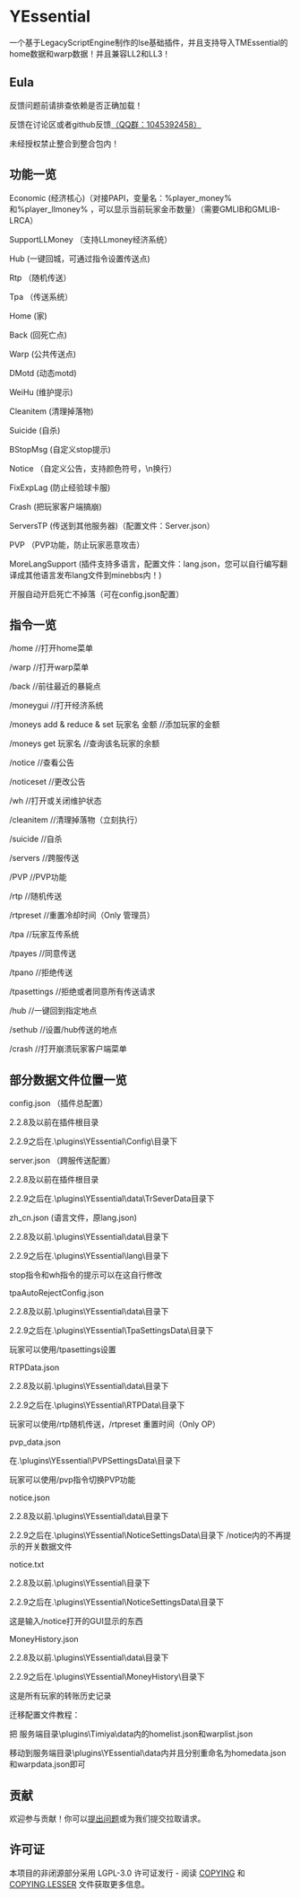  # YEssential
 一个基于LegacyScriptEngine制作的lse基础插件，并且支持导入TMEssential的home数据和warp数据！并且兼容LL2和LL3！

## Eula

反馈问题前请排查依赖是否正确加载！

反馈在讨论区或者github反馈[（QQ群：1045392458）](https://qm.qq.com/cgi-bin/qm/qr?k=NXRAgTOPiTci5lD9CiUNanMoQFnFSu_y&jump_from=webapi&authKey=soeBGqg/5XJrPvri6uMtcsDvvlUWijGyw3nQXF7Q5q1wWkoyXAtS)

未经授权禁止整合到整合包内！


## 功能一览

Economic (经济核心)（对接PAPI，变量名：%player_money%和%player_llmoney% ，可以显示当前玩家金币数量）（需要GMLIB和GMLIB-LRCA）

SupportLLMoney （支持LLmoney经济系统）

Hub (一键回城，可通过指令设置传送点)

Rtp （随机传送）

Tpa （传送系统）

Home (家)

Back (回死亡点)

Warp (公共传送点)

DMotd (动态motd)

WeiHu (维护提示)

Cleanitem (清理掉落物)

Suicide (自杀)

BStopMsg (自定义stop提示)

Notice （自定义公告，支持颜色符号，\n换行）

FixExpLag (防止经验球卡服)

Crash (把玩家客户端搞崩)

ServersTP (传送到其他服务器)（配置文件：Server.json）

PVP （PVP功能，防止玩家恶意攻击）

MoreLangSupport (插件支持多语言，配置文件：lang.json，您可以自行编写翻译成其他语言发布lang文件到minebbs内！)

开服自动开启死亡不掉落（可在config.json配置）


## 指令一览

/home //打开home菜单

/warp //打开warp菜单

/back //前往最近的暴毙点

/moneygui //打开经济系统

/moneys add & reduce & set 玩家名 金额 //添加玩家的金额

/moneys get 玩家名 //查询该名玩家的余额

/notice //查看公告

/noticeset //更改公告

/wh //打开或关闭维护状态

/cleanitem //清理掉落物（立刻执行）

/suicide //自杀

/servers //跨服传送

/PVP //PVP功能

/rtp //随机传送

/rtpreset //重置冷却时间（Only 管理员）

/tpa //玩家互传系统

/tpayes //同意传送

/tpano //拒绝传送

/tpasettings //拒绝或者同意所有传送请求

/hub //一键回到指定地点

/sethub //设置/hub传送的地点

/crash //打开崩溃玩家客户端菜单


## 部分数据文件位置一览

config.json （插件总配置）

2.2.8及以前在插件根目录

2.2.9之后在.\plugins\YEssential\Config\目录下

server.json （跨服传送配置）

2.2.8及以前在插件根目录

2.2.9之后在.\plugins\YEssential\data\TrSeverData目录下

zh_cn.json (语言文件，原lang.json)

2.2.8及以前.\plugins\YEssential\data\目录下

2.2.9之后在.\plugins\YEssential\lang\目录下

stop指令和wh指令的提示可以在这自行修改

tpaAutoRejectConfig.json

2.2.8及以前.\plugins\YEssential\data\目录下

2.2.9之后在.\plugins\YEssential\TpaSettingsData\目录下

玩家可以使用/tpasettings设置


RTPData.json

2.2.8及以前.\plugins\YEssential\data\目录下

2.2.9之后在.\plugins\YEssential\RTPData\目录下

玩家可以使用/rtp随机传送，/rtpreset 重置时间（Only OP）


pvp_data.json

在.\plugins\YEssential\PVPSettingsData\目录下

玩家可以使用/pvp指令切换PVP功能


notice.json

2.2.8及以前.\plugins\YEssential\data\目录下

2.2.9之后在.\plugins\YEssential\NoticeSettingsData\目录下
/notice内的不再提示的开关数据文件


notice.txt

2.2.8及以前.\plugins\YEssential\目录下

2.2.9之后在.\plugins\YEssential\NoticeSettingsData\目录下

这是输入/notice打开的GUI显示的东西


MoneyHistory.json

2.2.8及以前.\plugins\YEssential\data\目录下

2.2.9之后在.\plugins\YEssential\MoneyHistory\目录下

这是所有玩家的转账历史记录


迁移配置文件教程：

把 服务端目录\plugins\Timiya\data内的homelist.json和warplist.json

移动到服务端目录\plugins\YEssential\data内并且分别重命名为homedata.json和warpdata.json即可


## 贡献

欢迎参与贡献！你可以[提出问题](https://github.com/Nico6719/YEssential/issues/new)或为我们提交拉取请求。

## 许可证

本项目的非闭源部分采用 LGPL-3.0 许可证发行 - 阅读 [COPYING](COPYING) 和 [COPYING.LESSER](COPYING.LESSER) 文件获取更多信息。

